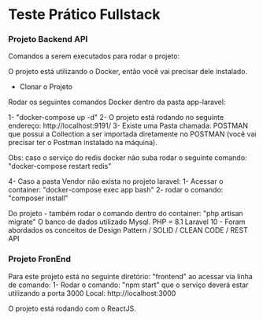 
# Teste Prático Fullstack

### Projeto Backend API

Comandos a serem executados para rodar o projeto:


O projeto está utilizando o Docker, então você vai precisar dele instalado.

* Clonar o Projeto

Rodar os seguintes comandos Docker dentro da pasta app-laravel:

1- "docker-compose up -d"
2- O projeto está rodando no seguinte endereço: http://localhost:9191/
3- Existe uma Pasta chamada: POSTMAN que possui a Collection a ser importada diretamente no POSTMAN (você vai precisar ter o Postman instalado na máquina).

Obs: caso o serviço do redis docker não suba rodar o seguinte comando:
"docker-compose restart redis"

4- Caso a pasta Vendor não exista no projeto laravel:
1- Acessar o container: "docker-compose exec app bash"
2- rodar o comando: "composer install"

Do projeto - também rodar o comando dentro do container: "php artisan migrate"
O banco de dados utilizado Mysql.
PHP = 8.1
Laravel 10 - Foram abordados os conceitos de Design Pattern / SOLID / CLEAN CODE / REST API
### Projeto FronEnd

Para este projeto está no seguinte diretório: "frontend" ao acessar via linha de comando:
1- Rodar o comando: "npm start" que o serviço deverá estar utilizando a porta 3000
Local:            http://localhost:3000

O projeto está rodando com o ReactJS.






